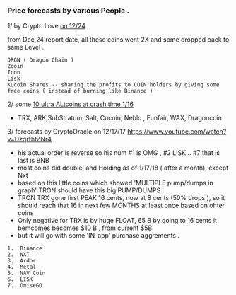 ### Price forecasts by various People .


1/  by Crypto Love [on 12/24 ](https://www.youtube.com/watch?v=69EdXICkRbk)

from Dec 24 report date, all these coins went 2X and some dropped back to same Level .
 ```
 DRGN ( Dragon Chain )
 Zcoin
 Icon
 Lisk
 Kucoin Shares -- sharing the profits to COIN holders by giving some free coins ( instead of burning like Binance )
 ```

2/ some [10 ultra ALtcoins at crash time 1/16](https://www.youtube.com/watch?v=nHbmnsowBjw)
 - TRX, ARK,SubStratum, Salt, Cucoin, Neblo , Funfair, WAX, Dragoncoin

3/ forecasts by CryptoOracle on 12/17/17 https://www.youtube.com/watch?v=DzqrfhtZNr4
- his actual order is reverse so his num #1 is OMG , #2 LISK ..  #7 that is last is BNB 
- most coins did double, and Holding as of 1/17/18 ( after a month), except Nxt
- based on this little coins which showed 'MULTIPLE pump/dumps in graph'  TRON should have this big PUMP/DUMPS 
- TRON TRX gone first PEAK  16 cents, now at 8 cents (50% drops ), so it should reach that 16 in next few MONTHS at least once based on ohter coins
- Only negative for TRX is by huge FLOAT, 65 B by going to 16 cents it bemcomes becomes $10 B , from current $5B
- but it will go with some 'IN-app' purchase aggrements .
```
1.  Binance
2.  NXT
3.  Ardor
4.  Metal
5.  NAV Coin
6.  LISK
7.  OmiseGO 
```
